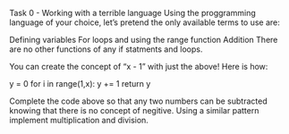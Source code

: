 Task 0 - Working with a terrible language
Using the proggramming language of your choice, let’s pretend the only available terms to use are:

Defining variables
For loops and using the range function
Addition
There are no other functions of any if statments and loops.

You can create the concept of “x - 1” with just the above! Here is how:

y = 0
for i in range(1,x):
    y += 1
return y

Complete the code above so that any two numbers can be subtracted knowing that there is no concept of negitive. 
Using a similar pattern implement multiplication and division.
